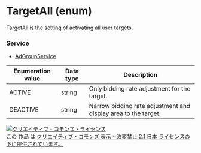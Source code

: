 # TargetAll (enum)
TargetAll is the setting of activating all user targets.

### Service
+ [AdGroupService](../services/AdGroupService.md)

| Enumeration value | Data type | Description | 
|---|---|---|
| ACTIVE| string| Only bidding rate adjustment for the target. |
| DEACTIVE| string| Narrow bidding rate adjustment and display area to the target.|

<a rel="license" href="http://creativecommons.org/licenses/by-nd/2.1/jp/"><img alt="クリエイティブ・コモンズ・ライセンス" style="border-width:0" src="https://i.creativecommons.org/l/by-nd/2.1/jp/88x31.png" /></a><br />この 作品 は <a rel="license" href="http://creativecommons.org/licenses/by-nd/2.1/jp/">クリエイティブ・コモンズ 表示 - 改変禁止 2.1 日本 ライセンスの下に提供されています。</a>
